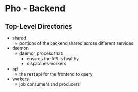 # Pho - Backend

## Top-Level Directories
- shared
  - portions of the backend shared across different services
- daemon
  - daemon process that:
    - ensures the API is healthy
    - dispatches workers
- api
  - the rest api for the frontend to query
- workers
  - job consumers and producers
